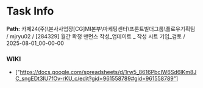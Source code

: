 # Task Info

**Path:** 카페24(주)\본사사업장\[CG]MI본부\마케팅센터\프론트빌더그룹\플로우기획팀 / mjryu02 / [284329] 월간 확정 맨먼스 작성_업데이트 _ 작성 시트 기입_검토 / 2025-08-01_00-00-00

### WIKI
- ["https://docs.google.com/spreadsheets/d/1rw5_8616PbcIW6Sd6lKm8JC_sngEDt3IU7fOv-rKU_c/edit?gid=961558789#gid=961558789"]

